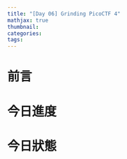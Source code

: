```yaml
---
title: "[Day 06] Grinding PicoCTF 4"
mathjax: true
thumbnail:
categories:
tags:
---
```


# 前言

# 今日進度

# 今日狀態
